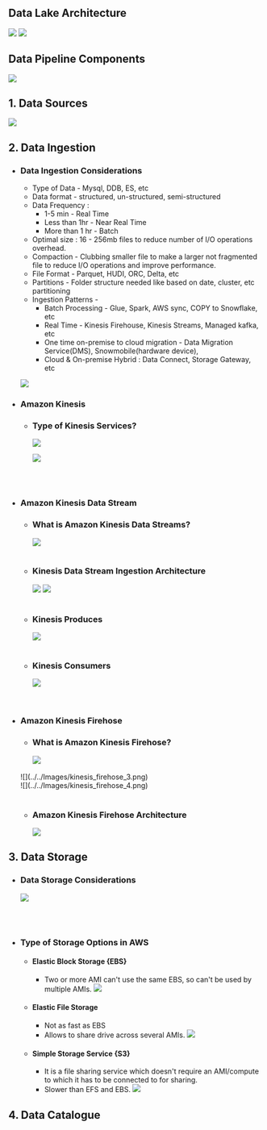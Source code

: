 ## Data Lake Architecture
![](../../Images/data_lake_overview_architecture.png)
![](../../Images/data_lake_principles.png)

## Data Pipeline Components
![](../../Images/data_pipeline_components.png)





[//]: # (========================================NEXT MODULE==================================)

## 1. Data Sources
  ![](../../Images/aws_ddb.png)





[//]: # (========================================NEXT MODULE==================================)

## 2. Data Ingestion

  * ### Data Ingestion Considerations
    * Type of Data - Mysql, DDB, ES, etc
    * Data format - structured, un-structured, semi-structured
    * Data Frequency :
      * 1-5 min - Real Time 
      * Less than 1hr - Near Real Time
      * More than 1 hr - Batch
    * Optimal size : 16 - 256mb files to reduce number of I/O operations overhead.
    * Compaction - Clubbing smaller file to make a larger not fragmented file to reduce I/O operations and improve performance.
    * File Format - Parquet, HUDI, ORC, Delta, etc
    * Partitions - Folder structure needed like based on date, cluster, etc partitioning
    * Ingestion Patterns - 
      * Batch Processing - Glue, Spark, AWS sync, COPY to Snowflake, etc
      * Real Time - Kinesis Firehouse, Kinesis Streams, Managed kafka, etc
      * One time on-premise to cloud migration - Data Migration Service(DMS), Snowmobile(hardware device), 
      * Cloud & On-premise Hybrid : Data Connect, Storage Gateway, etc
      
    ![](../../Images/data_ingestion_things_to_focus.png)


  
  * ### Amazon Kinesis 
    
    * ### Type of Kinesis Services?
        ![](../../Images/kinesis_1b.png)

        ![](../../Images/kinesis_2.png)
    <br/>
    <br/>



  * ### Amazon Kinesis Data Stream

    * ### What is Amazon Kinesis Data Streams?
        ![](../../Images/kinesis_1.png)
    <br/>
    
    * ### Kinesis Data Stream Ingestion Architecture
        ![](../../Images/kinesis_3.png)
        ![](../../Images/kinesis_3b.png)
    <br/>
    
    * ### Kinesis Produces
       ![](../../Images/kinesis_4.png)
    <br/>
    
    * ### Kinesis Consumers
       ![](../../Images/kinesis_5.png)
    <br/>
    <br/>



  * ### Amazon Kinesis Firehose

    * ### What is Amazon Kinesis Firehose?
       ![](../../Images/kinesis_firehose_2.png)
    <br/>
       ![](../../Images/kinesis_firehose_3.png)
    <br/>
       ![](../../Images/kinesis_firehose_4.png)
    <br/>
    <br/>
    
    * ### Amazon Kinesis Firehose Architecture
       ![](../../Images/kinesis_firehose_1.png)


    
    

[//]: # (========================================NEXT MODULE==================================)

## 3. Data Storage

  * ### Data Storage Considerations
    ![](../../Images/storage_considerations.png)
  <br/>
  <br/>

  * ### Type of Storage Options in AWS

    * #### Elastic Block Storage {EBS}
      * Two or more AMI can't use the same EBS, so can't be used by multiple AMIs.
      ![](../../Images/ebs.png)

    * #### Elastic File Storage
      * Not as fast as EBS
      * Allows to share drive across several AMIs.
      ![](../../Images/efs.png)
  
    * #### Simple Storage Service {S3}
        * It is a file sharing service which doesn't require an AMI/compute to which it has to be connected to for sharing.
        * Slower than EFS and EBS.
        ![](../../Images/s3.png)



[//]: # (========================================NEXT MODULE==================================)

## 4. Data Catalogue
